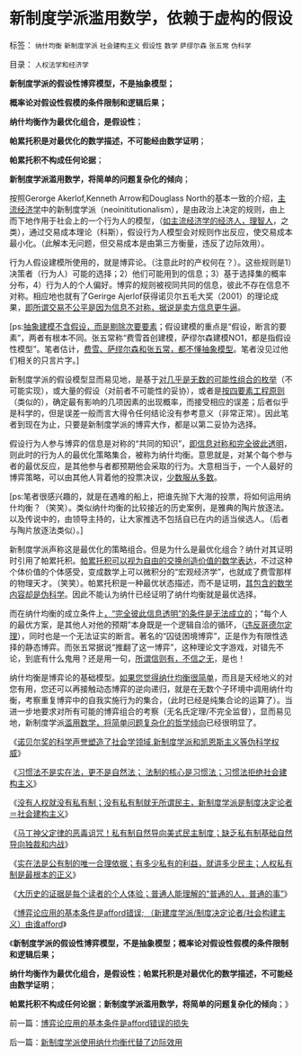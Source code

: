 # 新制度学派滥用数学，依赖于虚构的假设

标签： `纳什均衡` `新制度学派` `社会建构主义` `假设性` `数学` `萨缪尔森` `张五常` `伪科学` 

目录： `人权法学和经济学`

**新制度学派的假设性博弈模型，不是抽象模型；**

**概率论对假设性假模的条件限制和逻辑后果；**

**纳什均衡作为最优化组合，是假设性**；

**帕累托积是对最优化的数学描述，不可能经由数学证明**；

**帕累托积不构成任何论据**；

**新制度学派滥用数学，将简单的问题复杂化的倾向**；

按照Gerorge Akerlof,Kenneth Arrow和Douglass
North的基本一致的介绍，[主流经济学](../../../2011/5/27/从行情分析理解经济学“主流”.md)中的新制度学派（neoinititutionalism），是由政治上决定的规则，由上而下地作用于社会上的一个行为人的模型，（[如主流经济学的经济人，理智人](../../../2010/1/3/千万倍的荒谬能造就真理吗.md)，之类），通过交易成本理论（科斯），假设行为人模型会对规则作出反应，使交易成本最小化。（此解本无问题，但交易成本是由第三方衡量，违反了边际效用）。

行为人假设建模所使用的，就是博弈论。（注意此时的产权何在？）。这些规则是1）决策者（行为人）可能的选择；2）他们可能用到的信息；3）基于选择集的概率分布，4）行为人的个人偏好。博弈的规则被视同共同的信息，彼此不存在信息不对称。相应地也就有了Gerirge
Ajerlof获得诺贝尔五毛大奖（2001）的理论成果，[即所谓交易不公平是因为信息不对称，据说是卖方信息更牛逼](../../../2010/12/7/脑残救济税不合理.md)。



[ps:[抽象建模不含假设，而是剔除次要要素](../../../2011/2/20/经济学科学标准（边际效用＋抽象建模＋实证统计）.md)；假设建模的重点是“假设，断言的要素”，两者有根本不同。张五常称“费雪首创建模，萨缪尔森建模NO1，都是指假设性模型”。笔者估计，[费雪、萨缪尔森和张五常，都不懂抽象模型](../../../2011/8/25/诺贝尔奖最应颁给张五常及其分子们.md)。笔者没见过他们相关的只言片字。]

新制度学派的假设模型显而易见地，是基于[对几乎是无数的可能性组合的枚举](../../../2009/5/26/实证采样量和实证关系，“真相”和证据.md)（不可能实现），或大量的假设（对前者不可能性的妥协），或者是[按四要素工程原则](../../../2009/4/2/要素简化，四要素原则，仿真校准.md)（类似的），确定最有影响的几项因素的出现概率，而接受相应的误差；后者似乎是科学的，但是误差一般而言大得令任何结论没有参考意义（非常正常）。因此笔者到现在为止，只要是新制度学派的博弈大作，都是以第二妥协为选择。

假设行为人参与博弈的信息是对称的“共同的知识”，[即信息对称和完全彼此透明](../../../2011/9/15/内幕消息操纵不了市场.md)，则此时的行为人的最优化策略集合，被称为纳什均衡。意思就是，对某个每个参与者的最优反应，是其他参与者都预期他会采取的行为。大意相当于，一个人最好的博弈策略，可以由其他人背着他的投票决议，[少数服从多数](../../../2010/3/3/“少数服从多数”是反人权反民主的专治之源.md)。



[ps:笔者很感兴趣的，就是在遇难的船上，把谁先抛下大海的投票，将如何运用纳什均衡？（笑笑）。类似纳什均衡的比较接近的历史案例，是雅典的陶片放逐法。以及传说中的，由领导主持的，让大家推选不包括自已在内的适当侯选人。（后者与陶片放逐法类似）。]

新制度学派声称这是最优化的策略组合。但是为什么是最优化组合？纳什对其证明时引用了帕累托积。[帕累托积可以视为自由的交换创造价值的数学表达](../../../2010/12/22/看见别人快乐他就很痛苦，和帕累托累进.md)，不过这种个体价值的个体感受，变成数学上可以微积分的“宏观经济学”，也就成了费雪那样的物理天才。（笑笑）。帕累托积是一种最优状态描述，而不是证明，[其包含的数学内容却是伪科学](../../../2009/5/10/数学工具与科学实证性的关系.md)。因此不能认为纳什已经证明了纳什均衡就是最优选择。

而在纳什均衡的成立条件上[，“完全彼此信息透明”的条件是无法成立的](../../../2010/1/29/老子思想是极右；“信息不对称”是左帽.md)；“每个人的最优方案，是其他人对他的预期”本身既是一个逻辑自洽的循环，（[违反哥德尔定理](../../../2009/6/6/哥德尔悖论定理，唯心哲学的恶梦.md)），同时也是一个无法证实的断言。著名的“囚徒困境博弈”，正是作为有限性选择的静态博弈。而张五常据说“推翻了这一博弈”，这种理论文字游戏，对错先不论，到底有什么鬼用？还是用一句，[所谓信则有，不信之无](../../../2010/5/20/为什么我的观点就是对的？别人是错的？.md)，是也！

纳什均衡是博弈论的基础模型。[如果您觉得纳什均衡很简单](../../../2010/1/21/人权是价值判断的原子单位.md)，而且是天经地义的对您有用，您还可以再接触动态博弈的逆向递归，就是在无数个子环境中调用纳什均衡，考察重复博弈中的自我实施行为的集合，（此时已经是纯集合论的运算了）。当进一步地要求对所有可能的博弈组合的考察（无名氏定理/不完全监督），显而易见地，新制度学派[滥用数学，将简单问题复杂化的哲学倾向](../../../2011/5/14/滥用数学的逻辑混乱.md)已经很明显了。



《[诺贝尔奖的科学声誉塑造了社会学领域,新制度学派和凯恩斯主义等伪科学权威](../../../2011/10/7/诺贝尔奖的声誉塑造了新制度学派的权威.md)》

《[习惯法不是实在法，更不是自然法；
法制的核心是习惯法；习惯法拒绝社会建构主义](../../../2011/10/7/法制的核心是习惯法，习惯法不是实在法，更非自然法.md)》

《[没有人权就没有私有制；没有私有制就无所谓民主，新制度学派是制度决定论者＝社会建构主义](../../../2011/10/7/没有私有制就无所谓民主！基督教通往奴役之路的命运！.md)》

《[马丁神父定律的恶毒诅咒！私有制自然导向美式民主制度；缺乏私有制基础自然导向独裁和内战](../../../2011/10/8/马丁神父定律对公有制的恶毒诅咒！.md)》

《[实在法是公有制的唯一合理依据；有多少私有的利益，就讲多少民主；人权私有制是最根本的正义](../../../2011/10/8/实在法是公有制的唯一合理依据.md)》

《[大历史的证据是每个读者的个人体验；普通人能理解的“普通的人，普通的事”](../../../2011/10/8/普通人能理解的“普通的人，普通的事”.md)》

《[博弈论应用的基本条件是afford错误;
（新建度学派/制度决定论者/社会构建主义）由谁afford](../../../2011/10/24/博弈论应用的基本条件是afford错误的损失.md)》

《**新制度学派的假设性博弈模型，不是抽象模型；概率论对假设性假模的条件限制和逻辑后果；**

**纳什均衡作为最优化组合，是假设性**；**帕累托积是对最优化的数学描述，不可能经由数学证明**；

**帕累托积不构成任何论据**；**新制度学派滥用数学，将简单的问题复杂化的倾向**；》

前一篇：[博弈论应用的基本条件是afford错误的损失](../../../2011/10/24/博弈论应用的基本条件是afford错误的损失.md)

后一篇：[新制度学派使用纳什均衡代替了边际效用](../../../2011/10/24/新制度学派使用纳什均衡代替了边际效用.md)